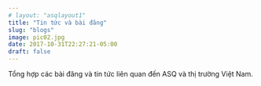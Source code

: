 ```yaml
---
# layout: "asqlayout1"
title: "Tin tức và bài đăng"
slug: "blogs"
image: pic02.jpg
date: 2017-10-31T22:27:21-05:00
draft: false
---
```


Tổng hợp các bài đăng và tin tức liên quan đến ASQ và thị trường Việt Nam.
